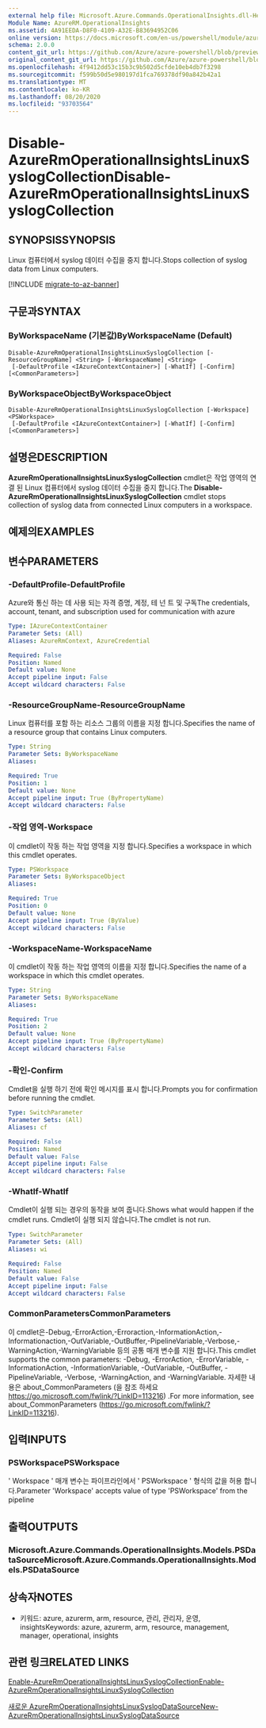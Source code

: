 ```yaml
---
external help file: Microsoft.Azure.Commands.OperationalInsights.dll-Help.xml
Module Name: AzureRM.OperationalInsights
ms.assetid: 4A91EEDA-D8F0-4109-A32E-B83694952C06
online version: https://docs.microsoft.com/en-us/powershell/module/azurerm.operationalinsights/disable-azurermoperationalinsightslinuxsyslogcollection
schema: 2.0.0
content_git_url: https://github.com/Azure/azure-powershell/blob/preview/src/ResourceManager/OperationalInsights/Commands.OperationalInsights/help/Disable-AzureRmOperationalInsightsLinuxSyslogCollection.md
original_content_git_url: https://github.com/Azure/azure-powershell/blob/preview/src/ResourceManager/OperationalInsights/Commands.OperationalInsights/help/Disable-AzureRmOperationalInsightsLinuxSyslogCollection.md
ms.openlocfilehash: 4f9412dd53c15b3c9b502d5cfde10eb4db7f3298
ms.sourcegitcommit: f599b50d5e980197d1fca769378df90a842b42a1
ms.translationtype: MT
ms.contentlocale: ko-KR
ms.lasthandoff: 08/20/2020
ms.locfileid: "93703564"
---
```

# <span data-ttu-id="e4ffc-101">Disable-AzureRmOperationalInsightsLinuxSyslogCollection</span><span class="sxs-lookup"><span data-stu-id="e4ffc-101">Disable-AzureRmOperationalInsightsLinuxSyslogCollection</span></span>

## <span data-ttu-id="e4ffc-102">SYNOPSIS</span><span class="sxs-lookup"><span data-stu-id="e4ffc-102">SYNOPSIS</span></span>
<span data-ttu-id="e4ffc-103">Linux 컴퓨터에서 syslog 데이터 수집을 중지 합니다.</span><span class="sxs-lookup"><span data-stu-id="e4ffc-103">Stops collection of syslog data from Linux computers.</span></span>

[!INCLUDE [migrate-to-az-banner](../../includes/migrate-to-az-banner.md)]

## <span data-ttu-id="e4ffc-104">구문과</span><span class="sxs-lookup"><span data-stu-id="e4ffc-104">SYNTAX</span></span>

### <span data-ttu-id="e4ffc-105">ByWorkspaceName (기본값)</span><span class="sxs-lookup"><span data-stu-id="e4ffc-105">ByWorkspaceName (Default)</span></span>
```
Disable-AzureRmOperationalInsightsLinuxSyslogCollection [-ResourceGroupName] <String> [-WorkspaceName] <String>
 [-DefaultProfile <IAzureContextContainer>] [-WhatIf] [-Confirm] [<CommonParameters>]
```

### <span data-ttu-id="e4ffc-106">ByWorkspaceObject</span><span class="sxs-lookup"><span data-stu-id="e4ffc-106">ByWorkspaceObject</span></span>
```
Disable-AzureRmOperationalInsightsLinuxSyslogCollection [-Workspace] <PSWorkspace>
 [-DefaultProfile <IAzureContextContainer>] [-WhatIf] [-Confirm] [<CommonParameters>]
```

## <span data-ttu-id="e4ffc-107">설명은</span><span class="sxs-lookup"><span data-stu-id="e4ffc-107">DESCRIPTION</span></span>
<span data-ttu-id="e4ffc-108">**AzureRmOperationalInsightsLinuxSyslogCollection** cmdlet은 작업 영역의 연결 된 Linux 컴퓨터에서 syslog 데이터 수집을 중지 합니다.</span><span class="sxs-lookup"><span data-stu-id="e4ffc-108">The **Disable-AzureRmOperationalInsightsLinuxSyslogCollection** cmdlet stops collection of syslog data from connected Linux computers in a workspace.</span></span>

## <span data-ttu-id="e4ffc-109">예제의</span><span class="sxs-lookup"><span data-stu-id="e4ffc-109">EXAMPLES</span></span>

## <span data-ttu-id="e4ffc-110">변수</span><span class="sxs-lookup"><span data-stu-id="e4ffc-110">PARAMETERS</span></span>

### <span data-ttu-id="e4ffc-111">-DefaultProfile</span><span class="sxs-lookup"><span data-stu-id="e4ffc-111">-DefaultProfile</span></span>
<span data-ttu-id="e4ffc-112">Azure와 통신 하는 데 사용 되는 자격 증명, 계정, 테 넌 트 및 구독</span><span class="sxs-lookup"><span data-stu-id="e4ffc-112">The credentials, account, tenant, and subscription used for communication with azure</span></span>

```yaml
Type: IAzureContextContainer
Parameter Sets: (All)
Aliases: AzureRmContext, AzureCredential

Required: False
Position: Named
Default value: None
Accept pipeline input: False
Accept wildcard characters: False
```

### <span data-ttu-id="e4ffc-113">-ResourceGroupName</span><span class="sxs-lookup"><span data-stu-id="e4ffc-113">-ResourceGroupName</span></span>
<span data-ttu-id="e4ffc-114">Linux 컴퓨터를 포함 하는 리소스 그룹의 이름을 지정 합니다.</span><span class="sxs-lookup"><span data-stu-id="e4ffc-114">Specifies the name of a resource group that contains Linux computers.</span></span>

```yaml
Type: String
Parameter Sets: ByWorkspaceName
Aliases: 

Required: True
Position: 1
Default value: None
Accept pipeline input: True (ByPropertyName)
Accept wildcard characters: False
```

### <span data-ttu-id="e4ffc-115">-작업 영역</span><span class="sxs-lookup"><span data-stu-id="e4ffc-115">-Workspace</span></span>
<span data-ttu-id="e4ffc-116">이 cmdlet이 작동 하는 작업 영역을 지정 합니다.</span><span class="sxs-lookup"><span data-stu-id="e4ffc-116">Specifies a workspace in which this cmdlet operates.</span></span>

```yaml
Type: PSWorkspace
Parameter Sets: ByWorkspaceObject
Aliases: 

Required: True
Position: 0
Default value: None
Accept pipeline input: True (ByValue)
Accept wildcard characters: False
```

### <span data-ttu-id="e4ffc-117">-WorkspaceName</span><span class="sxs-lookup"><span data-stu-id="e4ffc-117">-WorkspaceName</span></span>
<span data-ttu-id="e4ffc-118">이 cmdlet이 작동 하는 작업 영역의 이름을 지정 합니다.</span><span class="sxs-lookup"><span data-stu-id="e4ffc-118">Specifies the name of a workspace in which this cmdlet operates.</span></span>

```yaml
Type: String
Parameter Sets: ByWorkspaceName
Aliases: 

Required: True
Position: 2
Default value: None
Accept pipeline input: True (ByPropertyName)
Accept wildcard characters: False
```

### <span data-ttu-id="e4ffc-119">-확인</span><span class="sxs-lookup"><span data-stu-id="e4ffc-119">-Confirm</span></span>
<span data-ttu-id="e4ffc-120">Cmdlet을 실행 하기 전에 확인 메시지를 표시 합니다.</span><span class="sxs-lookup"><span data-stu-id="e4ffc-120">Prompts you for confirmation before running the cmdlet.</span></span>

```yaml
Type: SwitchParameter
Parameter Sets: (All)
Aliases: cf

Required: False
Position: Named
Default value: False
Accept pipeline input: False
Accept wildcard characters: False
```

### <span data-ttu-id="e4ffc-121">-WhatIf</span><span class="sxs-lookup"><span data-stu-id="e4ffc-121">-WhatIf</span></span>
<span data-ttu-id="e4ffc-122">Cmdlet이 실행 되는 경우의 동작을 보여 줍니다.</span><span class="sxs-lookup"><span data-stu-id="e4ffc-122">Shows what would happen if the cmdlet runs.</span></span>
<span data-ttu-id="e4ffc-123">Cmdlet이 실행 되지 않습니다.</span><span class="sxs-lookup"><span data-stu-id="e4ffc-123">The cmdlet is not run.</span></span>

```yaml
Type: SwitchParameter
Parameter Sets: (All)
Aliases: wi

Required: False
Position: Named
Default value: False
Accept pipeline input: False
Accept wildcard characters: False
```

### <span data-ttu-id="e4ffc-124">CommonParameters</span><span class="sxs-lookup"><span data-stu-id="e4ffc-124">CommonParameters</span></span>
<span data-ttu-id="e4ffc-125">이 cmdlet은-Debug,-ErrorAction,-Erroraction,-InformationAction,-Informationaction,-OutVariable,-OutBuffer,-PipelineVariable,-Verbose,-WarningAction,-WarningVariable 등의 공통 매개 변수를 지원 합니다.</span><span class="sxs-lookup"><span data-stu-id="e4ffc-125">This cmdlet supports the common parameters: -Debug, -ErrorAction, -ErrorVariable, -InformationAction, -InformationVariable, -OutVariable, -OutBuffer, -PipelineVariable, -Verbose, -WarningAction, and -WarningVariable.</span></span> <span data-ttu-id="e4ffc-126">자세한 내용은 about_CommonParameters (을 참조 하세요 https://go.microsoft.com/fwlink/?LinkID=113216) .</span><span class="sxs-lookup"><span data-stu-id="e4ffc-126">For more information, see about_CommonParameters (https://go.microsoft.com/fwlink/?LinkID=113216).</span></span>

## <span data-ttu-id="e4ffc-127">입력</span><span class="sxs-lookup"><span data-stu-id="e4ffc-127">INPUTS</span></span>

### <span data-ttu-id="e4ffc-128">PSWorkspace</span><span class="sxs-lookup"><span data-stu-id="e4ffc-128">PSWorkspace</span></span>
<span data-ttu-id="e4ffc-129">' Workspace ' 매개 변수는 파이프라인에서 ' PSWorkspace ' 형식의 값을 허용 합니다.</span><span class="sxs-lookup"><span data-stu-id="e4ffc-129">Parameter 'Workspace' accepts value of type 'PSWorkspace' from the pipeline</span></span>

## <span data-ttu-id="e4ffc-130">출력</span><span class="sxs-lookup"><span data-stu-id="e4ffc-130">OUTPUTS</span></span>

### <span data-ttu-id="e4ffc-131">Microsoft.Azure.Commands.OperationalInsights.Models.PSDataSource</span><span class="sxs-lookup"><span data-stu-id="e4ffc-131">Microsoft.Azure.Commands.OperationalInsights.Models.PSDataSource</span></span>

## <span data-ttu-id="e4ffc-132">상속자</span><span class="sxs-lookup"><span data-stu-id="e4ffc-132">NOTES</span></span>
* <span data-ttu-id="e4ffc-133">키워드: azure, azurerm, arm, resource, 관리, 관리자, 운영, insights</span><span class="sxs-lookup"><span data-stu-id="e4ffc-133">Keywords: azure, azurerm, arm, resource, management, manager, operational, insights</span></span>

## <span data-ttu-id="e4ffc-134">관련 링크</span><span class="sxs-lookup"><span data-stu-id="e4ffc-134">RELATED LINKS</span></span>

[<span data-ttu-id="e4ffc-135">Enable-AzureRmOperationalInsightsLinuxSyslogCollection</span><span class="sxs-lookup"><span data-stu-id="e4ffc-135">Enable-AzureRmOperationalInsightsLinuxSyslogCollection</span></span>](./Enable-AzureRmOperationalInsightsLinuxSyslogCollection.md)

[<span data-ttu-id="e4ffc-136">새로운 AzureRmOperationalInsightsLinuxSyslogDataSource</span><span class="sxs-lookup"><span data-stu-id="e4ffc-136">New-AzureRmOperationalInsightsLinuxSyslogDataSource</span></span>](./New-AzureRmOperationalInsightsLinuxSyslogDataSource.md)


